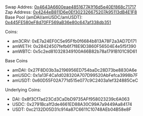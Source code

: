 Swap Addres: [0x4643A6600eae4851677A1f16d5e40Ef868c71717](https://explorer-mainnet.maticvigil.com/address/0x4643A6600eae4851677A1f16d5e40Ef868c71717)  
Zap Address: [0x4244eB811D6e0Ef302326675207A95113dB4E1F8](https://explorer-mainnet.maticvigil.com/address/0x4244eB811D6e0Ef302326675207A95113dB4E1F8)  
Base Pool (amDAI/amUSDC/amUSDT): [0x445FE580eF8d70FF569aB36e80c647af338db351](https://explorer-mainnet.maticvigil.com/address/0x445FE580eF8d70FF569aB36e80c647af338db351)  

Coins:
- am3CRV: 0xE7a24EF0C5e95Ffb0f6684b813A78F2a3AD7D171
- amWETH: 0x28424507fefb6f7f8E9D3860F56504E4e5f5f390
- amWBTC: 0x5c2ed810328349100A66B82b78a1791B101C9D61 

Base Coins
- amDAI: 0x27F8D03b3a2196956ED754baDc28D73be8830A6e
- amUSDC: 0x1a13F4Ca1d028320A707D99520AbFefca3998b7F
- amUSDT: 0x60D55F02A771d515e077c9C2403a1ef324885CeC

Underlying Coins:
- DAI: 0x8f3Cf7ad23Cd3CaDbD9735AFf958023239c6A063
- USDC: 0x2791Bca1f2de4661ED88A30C99A7a9449Aa84174
- USDT: 0xc2132D05D31c914a87C6611C10748AEb04B58e8F
